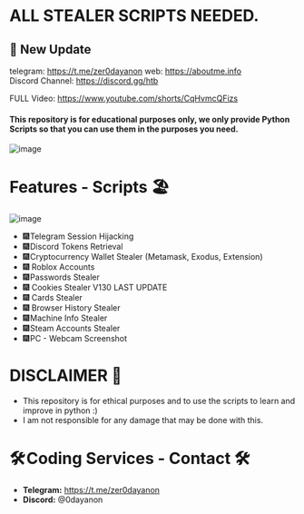 # ALL STEALER SCRIPTS NEEDED.
## 📍 New Update
telegram: https://t.me/zer0dayanon
web: https://aboutme.info  
Discord Channel: https://discord.gg/htb

FULL Video: https://www.youtube.com/shorts/CqHvmcQFizs


#### This repository is for educational purposes only, we only provide Python Scripts so that you can use them in the purposes you need.
![image](https://cdn.discordapp.com/attachments/1326601092045344919/1355367452216922242/0day_w_people.png?ex=67e8abce&is=67e75a4e&hm=42a9b9878c656a09578c4bab5c29249105c49859886c7161037397a691b838b3&)
# Features - Scripts 🏖️
![image](https://cdn.discordapp.com/attachments/1326601092045344919/1355368038358061208/2.png?ex=67e8ac59&is=67e75ad9&hm=bbf5bedfd25a17fa5ba69d092542ab2861a847df2ca3e8e3649af78731a74427&)
- 🎆 Telegram Session Hijacking
- 🎆 Discord Tokens Retrieval
- 🎆 Cryptocurrency Wallet Stealer (Metamask, Exodus, Extension)
- 🎆 Roblox Accounts
- 🎆 Passwords Stealer
- 🎆 Cookies Stealer V130 LAST UPDATE
- 🎆 Cards Stealer
- 🎆 Browser History Stealer
- 🎆 Machine Info Stealer
- 🎆 Steam Accounts Stealer
- 🎆 PC - Webcam Screenshot

# DISCLAIMER 📛 
- This repository is for ethical purposes and to use the scripts to learn and improve in python :)
- I am not responsible for any damage that may be done with this.

# 🛠️ Coding Services - Contact 🛠️
- **Telegram:** https://t.me/zer0dayanon
- **Discord:** @0dayanon
